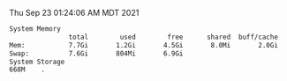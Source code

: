 Thu Sep 23 01:24:06 AM MDT 2021
```bash
System Memory
               total        used        free      shared  buff/cache   available
Mem:           7.7Gi       1.2Gi       4.5Gi       8.0Mi       2.0Gi       6.2Gi
Swap:          7.6Gi       804Mi       6.9Gi
System Storage
668M	.
```
```bash
